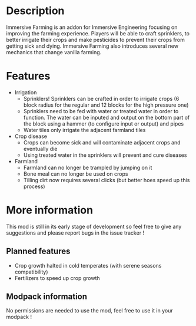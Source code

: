 # Description

Immersive Farming is an addon for Immersive Engineering focusing on improving the farming experience. Players will be able to craft sprinklers, to better irrigate their crops and make pesticides to prevent their crops from getting sick and dying. Immersive Farming also introduces several new mechanics that change vanilla farming.


# Features

* Irrigation
  * Sprinklers! Sprinklers can be crafted in order to irrigate crops (6 block radius for the regular and 12 blocks for the high pressure one)
  * Sprinklers need to be fed with water or treated water in order to function. The water can be inputed and output on the bottom part of the block using a hammer (to configure input or output) and pipes
  * Water tiles only irrigate the adjacent farmland tiles
* Crop disease
  * Crops can become sick and will contaminate adjacent crops and eventually die
  * Using treated water in the sprinklers will prevent and cure diseases
* Farmland
  * Farmland can no longer be trampled by jumping on it
  * Bone meal can no longer be used on crops
  * Tilling dirt now requires several clicks (but better hoes speed up this process)


# More information

This mod is still in its early stage of development so feel free to give any suggestions and please report bugs in the issue tracker !

## Planned features

* Crop growth halted in cold temperates (with serene seasons compatibility)
* Fertilizers to speed up crop growth

## Modpack information

No permissions are needed to use the mod, feel free to use it in your modpack !